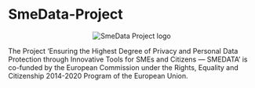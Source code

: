 # SmeData-Project

<p align="center">
  <img src="http://smedata.eu/wp-content/uploads/2019/01/logo_SME_Data_site-e1547633202730.png" alt="SmeData Project logo"/>
</p>

Тhe Project ‘Ensuring the Highest Degree of Privacy and Personal Data Protection through Innovative Tools for SMEs and Citizens — SMEDATA’ is co-funded by the European Commission under the Rights, Equality and Citizenship 2014-2020 Program of the European Union.
